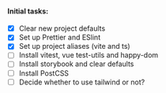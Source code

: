 #### Initial tasks:

- [x] Clear new project defaults
- [x] Set up Prettier and ESlint
- [x] Set up project aliases (vite and ts)
- [ ] Install vitest, vue test-utils and happy-dom
- [ ] Install storybook and clear defaults
- [ ] Install PostCSS
- [ ] Decide whether to use tailwind or not?
